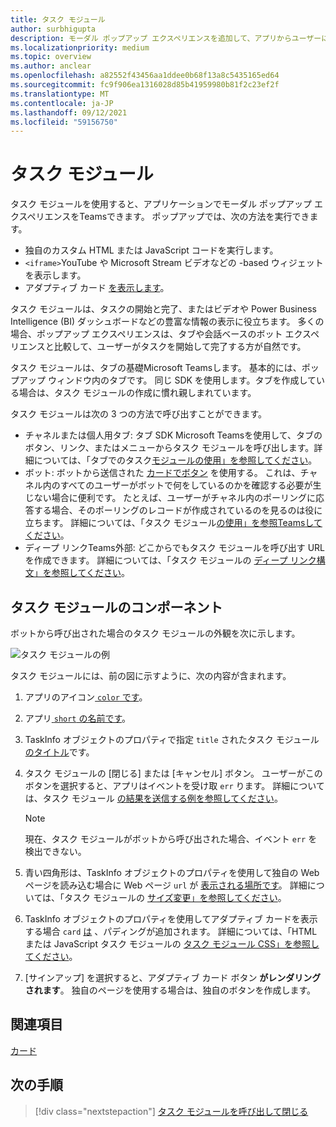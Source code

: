 ```yaml
---
title: タスク モジュール
author: surbhigupta
description: モーダル ポップアップ エクスペリエンスを追加して、アプリからユーザーに情報を収集または表示Microsoft Teamsします。
ms.localizationpriority: medium
ms.topic: overview
ms.author: anclear
ms.openlocfilehash: a82552f43456aa1ddee0b68f13a8c5435165ed64
ms.sourcegitcommit: fc9f906ea1316028d85b41959980b81f2c23ef2f
ms.translationtype: MT
ms.contentlocale: ja-JP
ms.lasthandoff: 09/12/2021
ms.locfileid: "59156750"
---
```

# <a name="task-modules"></a>タスク モジュール

タスク モジュールを使用すると、アプリケーションでモーダル ポップアップ エクスペリエンスをTeamsできます。 ポップアップでは、次の方法を実行できます。

* 独自のカスタム HTML または JavaScript コードを実行します。
* `<iframe>`YouTube や Microsoft Stream ビデオなどの -based ウィジェットを表示します。
* アダプティブ カード [を表示します](/adaptive-cards/)。

タスク モジュールは、タスクの開始と完了、またはビデオや Power Business Intelligence (BI) ダッシュボードなどの豊富な情報の表示に役立ちます。 多くの場合、ポップアップ エクスペリエンスは、タブや会話ベースのボット エクスペリエンスと比較して、ユーザーがタスクを開始して完了する方が自然です。

タスク モジュールは、タブの基礎Microsoft Teamsします。 基本的には、ポップアップ ウィンドウ内のタブです。 同じ SDK を使用します。タブを作成している場合は、タスク モジュールの作成に慣れ親しまれています。

タスク モジュールは次の 3 つの方法で呼び出すことができます。

* チャネルまたは個人用タブ: タブ SDK Microsoft Teamsを使用して、タブのボタン、リンク、またはメニューからタスク モジュールを呼び出します。詳細については、「タブでのタスク[モジュールの使用」を参照してください](~/task-modules-and-cards/task-modules/task-modules-tabs.md)。
* ボット: ボットから送信された [カードでボタン](~/task-modules-and-cards/cards/cards-reference.md) を使用する。 これは、チャネル内のすべてのユーザーがボットで何をしているのかを確認する必要が生じない場合に便利です。 たとえば、ユーザーがチャネル内のポーリングに応答する場合、そのポーリングのレコードが作成されているのを見るのは役に立ちます。 詳細については、「タスク モジュール[の使用」を参照Teamsしてください](~/task-modules-and-cards/task-modules/task-modules-bots.md)。
* ディープ リンクTeams外部: どこからでもタスク モジュールを呼び出す URL を作成できます。 詳細については、「タスク モジュールの [ディープ リンク構文」を参照してください](~/task-modules-and-cards/task-modules/invoking-task-modules.md#task-module-deep-link-syntax)。

## <a name="components-of-a-task-module"></a>タスク モジュールのコンポーネント

ボットから呼び出された場合のタスク モジュールの外観を次に示します。

![タスク モジュールの例](~/assets/images/task-module/task-module-example.png)

タスク モジュールには、前の図に示すように、次の内容が含まれます。

1. アプリのアイコン[ `color` です](~/resources/schema/manifest-schema.md#icons)。
2. アプリ[ `short` の名前です](~/resources/schema/manifest-schema.md#name)。
3. TaskInfo オブジェクトのプロパティで指定 `title` されたタスク モジュール [のタイトル](~/task-modules-and-cards/task-modules/invoking-task-modules.md#the-taskinfo-object)です。
4. タスク モジュールの [閉じる] または [キャンセル] ボタン。 ユーザーがこのボタンを選択すると、アプリはイベントを受け取 `err` ります。 詳細については、タスク モジュール [の結果を送信する例を参照してください](~/task-modules-and-cards/task-modules/task-modules-tabs.md#example-of-submitting-the-result-of-a-task-module)。

    > [!NOTE]
    > 現在、タスク モジュールがボットから呼び出された場合、イベント `err` を検出できない。

5. 青い四角形は、TaskInfo オブジェクトのプロパティを使用して独自の Web ページを読み込む場合に Web ページ `url` が [表示される場所です](~/task-modules-and-cards/task-modules/invoking-task-modules.md#the-taskinfo-object)。 詳細については、「タスク モジュールの [サイズ変更」を参照してください](~/task-modules-and-cards/task-modules/invoking-task-modules.md#task-module-sizing)。
6. TaskInfo オブジェクトのプロパティを使用してアダプティブ カードを表示する場合 `card` [は](~/task-modules-and-cards/task-modules/invoking-task-modules.md#the-taskinfo-object) 、パディングが追加されます。 詳細については、「HTML または JavaScript タスク モジュールの [タスク モジュール CSS」を参照してください](~/task-modules-and-cards/task-modules/invoking-task-modules.md#task-module-css-for-html-or-javascript-task-modules)。
7. [サインアップ] を選択すると、アダプティブ カード ボタン **がレンダリングされます**。 独自のページを使用する場合は、独自のボタンを作成します。

## <a name="see-also"></a>関連項目

[カード](~/task-modules-and-cards/what-are-cards.md)

## <a name="next-step"></a>次の手順

> [!div class="nextstepaction"]
> [タスク モジュールを呼び出して閉じる](~/task-modules-and-cards/task-modules/invoking-task-modules.md)
